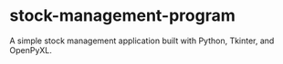 # stock-management-program
A simple stock management application built with Python, Tkinter, and OpenPyXL.
